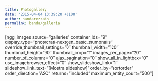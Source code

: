 ```yaml
---
title: Photogallery
date: '2015-04-04 13:39:20 +0100'
author: bandarezzato
permalink: banda/galleria
---
```


[ngg\_images source=&#8221;galleries&#8221; container\_ids=&#8221;9&#8243; display\_type=&#8221;photocrati-nextgen\_basic\_thumbnails&#8221; override\_thumbnail\_settings=&#8221;0&#8243; thumbnail\_width=&#8221;120&#8243; thumbnail\_height=&#8221;90&#8243; thumbnail\_crop=&#8221;1&#8243; images\_per\_page=&#8221;20&#8243; number\_of\_columns=&#8221;0&#8243; ajax\_pagination=&#8221;0&#8243; show\_all\_in\_lightbox=&#8221;0&#8243; use\_imagebrowser\_effect=&#8221;0&#8243; show\_slideshow\_link=&#8221;1&#8243; slideshow\_link\_text=&#8221;[Mostra slideshow]&#8221; order\_by=&#8221;sortorder&#8221; order\_direction=&#8221;ASC&#8221; returns=&#8221;included&#8221; maximum\_entity\_count=&#8221;500&#8243;]
